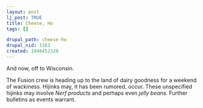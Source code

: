 ```yaml
--- 
layout: post
lj_post: TRUE
title: Cheese, Ho
tags: []

drupal_path: cheese-ho
drupal_nid: 1163
created: 1046452320
---
```

And now, off to Wisconsin.

The Fusion crew is heading up to the land of dairy goodness for a weekend of wackiness. Hijinks may, it has been rumored, occur. These unspecified hijinks may involve <i>Nerf products</i> and perhaps even <i>jelly beans.</i> Further bulletins as events warrant.

